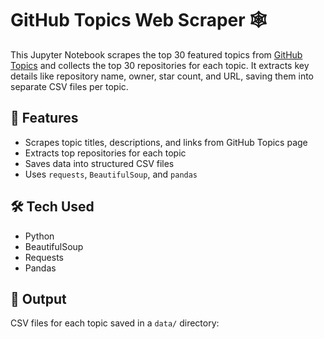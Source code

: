 # GitHub Topics Web Scraper 🕸️

This Jupyter Notebook scrapes the top 30 featured topics from [GitHub Topics](https://github.com/topics) and collects the top 30 repositories for each topic. It extracts key details like repository name, owner, star count, and URL, saving them into separate CSV files per topic.

## 📌 Features

- Scrapes topic titles, descriptions, and links from GitHub Topics page
- Extracts top repositories for each topic
- Saves data into structured CSV files
- Uses `requests`, `BeautifulSoup`, and `pandas`

## 🛠️ Tech Used

- Python
- BeautifulSoup
- Requests
- Pandas

## 📁 Output

CSV files for each topic saved in a `data/` directory:

